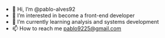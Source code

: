 - 👋 Hi, I’m @pablo-alves92
- 👀 I’m interested in become a front-end developer
- 🌱 I’m currently learning analysis and systems development
- 📫 How to reach me pablo9225@gmail.com 
<!---
pablo-alves92/pablo-alves92 is a ✨ special ✨ repository because its `README.md` (this file) appears on your GitHub profile.
You can click the Preview link to take a look at your changes.
--->
